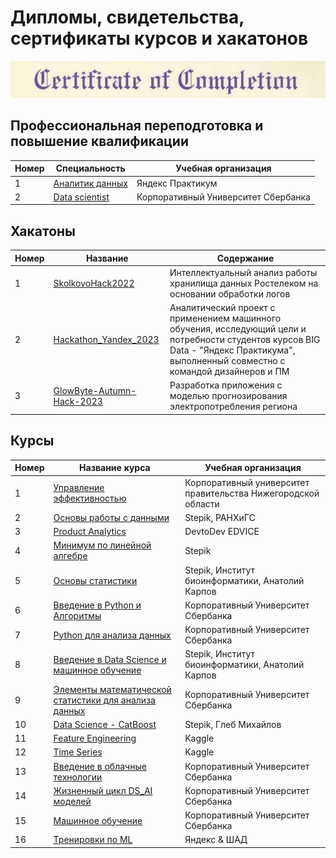 # Дипломы, свидетельства, сертификаты курсов и хакатонов
 
![Image](sert.png)
## Профессиональная переподготовка и повышение квалификации
| Номер | Специальность     | Учебная организация                                              |
|-------|-------------------|------------------------------------------------------------------|
|1      |[Аналитик данных](https://github.com/AlexeyK12/Diplomas-and-certificates/blob/main/Яндекс%20Практикум.pdf)|Яндекс Практикум                              |
|2      |[Data scientist](https://github.com/AlexeyK12/Diplomas-and-certificates/blob/main/СберУниверситет.png)|Корпоративный Университет Сбербанка               |


## Хакатоны
| Номер | Название                      | Содержание                                                       |
|-------|-------------------------------|------------------------------------------------------------------|
|1      |[SkolkovoHack2022](https://github.com/AlexeyK12/Diplomas-and-certificates/blob/main/SkolkovoHack2022.pdf)|Интеллектуальный анализ работы хранилища данных Ростелеком на основании обработки логов|
|2      |[Hackathon_Yandex_2023](https://github.com/AlexeyK12/Diplomas-and-certificates/blob/main/Хакатон%20Яндекс_2023.pdf)|Аналитический проект с применением машинного обучения, исследующий цели и потребности студентов курсов BIG Data - "Яндекс Практикума", выполненный совместно с командой дизайнеров и ПМ|
|3      |[GlowByte-Autumn-Hack-2023](https://github.com/AlexeyK12/GlowByte-Autumn-Hack-2023/blob/main/GlowByteHack_2023.pdf)|Разработка приложения с моделью прогнозирования электропотребления региона|

## Курсы
| Номер | Название курса    | Учебная организация                                              |        
|-------|-------------------|------------------------------------------------------------------|
|1      |[Управление эффективностью](https://github.com/AlexeyK12/Diplomas-and-certificates/blob/main/Управление%20эффективностью.pdf)|Корпоративный университет правительства Нижегородской области|
|2      |[Основы работы с данными](https://github.com/AlexeyK12/Diplomas-and-certificates/blob/main/Основы%20работы%20с%20данными.pdf)|Stepik, РАНХиГС|
|3      |[Product Analytics](https://github.com/AlexeyK12/Diplomas-and-certificates/blob/main/product_analytics.pdf)|DevtoDev EDVICE|
|4      |[Минимум по линейной алгебре](https://github.com/AlexeyK12/Diplomas-and-certificates/blob/main/Линейная%20алгебра.pdf)|Stepik|
|5      |[Основы статистики](https://github.com/AlexeyK12/Diplomas-and-certificates/blob/main/Основы%20статистики.pdf)|Stepik, Институт биоинформатики, Анатолий Карпов|
|6      |[Введение в Python и Алгоритмы](https://github.com/AlexeyK12/Diplomas-and-certificates/blob/main/Введение%20в%20Python%20и%20Алгоритмы.png)|Корпоративный Университет Сбербанка|
|7      |[Python для анализа данных](https://github.com/AlexeyK12/Diplomas-and-certificates/blob/main/Python%20для%20анализа%20данных.png)|Корпоративный Университет Сбербанка|
|8      |[Введение в Data Science и машинное обучение](https://github.com/AlexeyK12/Diplomas-and-certificates/blob/main/Data%20Science%20и%20машинное%20обучение.pdf)|Stepik, Институт биоинформатики, Анатолий Карпов|
|9      |[Элементы математической статистики для анализа данных](https://github.com/AlexeyK12/Diplomas-and-certificates/blob/main/Элементы%20математической%20статистики%20для%20анализа%20данных.png)|Корпоративный Университет Сбербанка|
|10      |[Data Science - CatBoost](https://github.com/AlexeyK12/Diplomas-and-certificates/blob/main/Data%20Science%20-%20CatBoost.pdf)|Stepik, Глеб Михайлов|
|11      |[Feature Engineering](https://github.com/AlexeyK12/Diplomas-and-certificates/blob/main/Kaggle%20Feature%20Engineering.png)|Kaggle|
|12     |[Time Series](https://github.com/AlexeyK12/Diplomas-and-certificates/blob/main/Kaggle%20Time%20Series.png)|Kaggle|
|13     |[Введение в облачные технологии](https://github.com/AlexeyK12/Diplomas-and-certificates/blob/main/Введение%20в%20облачные%20технологии.png)|Корпоративный Университет Сбербанка|
|14     |[Жизненный цикл DS_AI моделей](https://github.com/AlexeyK12/Diplomas-and-certificates/blob/main/Жизненный%20цикл%20DS_AI%20моделей.png)|Корпоративный Университет Сбербанка|
|15     |[Машинное обучение](https://github.com/AlexeyK12/Diplomas-and-certificates/blob/main/Машинное%20обучение.png)|Корпоративный Университет Сбербанка|
|16     |[Тренировки по ML](https://github.com/AlexeyK12/Diplomas-and-certificates/blob/main/1eed3d3e-7142-431e-838c-4f90c55479a0.pdf)|Яндекс & ШАД|




